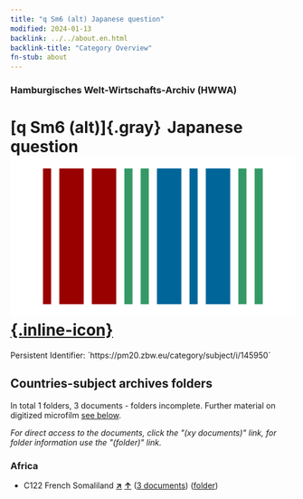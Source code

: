 ```yaml
---
title: "q Sm6 (alt) Japanese question"
modified: 2024-01-13
backlink: ../../about.en.html
backlink-title: "Category Overview"
fn-stub: about
---
```


### Hamburgisches Welt-Wirtschafts-Archiv (HWWA)

# [q Sm6 (alt)]{.gray}&#8201; Japanese question &#160; [![Wikidata](/images/Wikidata-logo.svg "Wikidata"){.inline-icon}](http://www.wikidata.org/entity/Q104711377)

<div class="hint">Persistent Identifier: `https://pm20.zbw.eu/category/subject/i/145950`</div>







## Countries-subject archives folders







In total 1 folders, 3 documents - folders incomplete. Further material on digitized microfilm [see below](#filmsections).

_For direct access to the documents, click the "(xy documents)" link, for folder information use the "(folder)" link._



### Africa

- C122 French Somaliland [**&nearr;**](../../../geo/i/141479/about.en.html "French Somaliland (all folders)") [**&uarr;**](../../../geo/about.en.html#C122 "Country category system") (<a href="https://pm20.zbw.eu/iiifview/folder/sh/141479,145950" title="about: French Somaliland : Japanese question" target="_blank">3 documents</a>) ([folder](../../../../folder/sh/1414xx/141479/1459xx/145950/about.en.html))



<a id="filmsections" />













